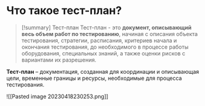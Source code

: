 # Что такое тест-план?
> [!summary] Тест-план
> Тест-план - это **документ, описывающий весь объем работ по тестированию**, начиная с описания объекта тестирования, стратегии, расписания, критериев начала и окончания тестирования, до необходимого в процессе работы оборудования, специальных знаний, а также оценки рисков с вариантами их разрешения.

**Тест-план** – документация, созданная для координации и описывающая цели, временные границы и ресурсы, необходимые для процесса тестирования.

![[Pasted image 20230418230253.png]]